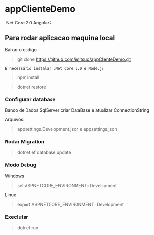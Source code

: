 # appClienteDemo

.Net Core 2.0 Angular2

## Para rodar aplicacao maquina local

Baixar o codigo 

>git clone https://github.com/imitsuo/appClienteDemo.git

`É necessário instalar .Net Core 2.0 e Node.js`

>npm install

>dotnet restore

### Configurar database 

Banco de Dados SqlServer criar DataBase e atualizar ConnectionString

Arquivos: 

>appsettings.Development.json e appsettings.json


### Rodar Migration

>dotnet ef database update


### Modo Debug

Windows

>set ASPNETCORE_ENVIRONMENT=Development

Linux

>export ASPNETCORE_ENVIRONMENT=Development
 
 ### Execlutar
 
 >dotnet run
